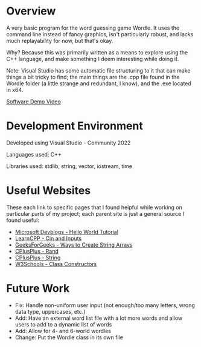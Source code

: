 # Overview

A very basic program for the word guessing game Wordle. It uses the command line instead of fancy graphics, isn't particularly robust, and lacks much replayability for now, but that's okay.

Why? Because this was primarily written as a means to explore using the C++ language, and make something I deem interesting while doing it.

Note: Visual Studio has some automatic file structuring to it that can make things a bit tricky to find; the main things are the .cpp file found in the Wordle folder (a little strange and redundant, I know), and the .exe located in x64.

[Software Demo Video](https://youtu.be/0lg0hQb3htg)

# Development Environment

Developed using Visual Studio - Community 2022

Languages used: C++

Libraries used: stdlib, string, vector, iostream, time

# Useful Websites

These each link to specific pages that I found helpful while working on particular parts of my project; each parent site is just a general source I found useful:
* [Microsoft Devblogs - Hello World Tutorial](https://devblogs.microsoft.com/cppblog/cpp-tutorial-hello-world/)
* [LearnCPP - Cin and Inputs](https://www.learncpp.com/cpp-tutorial/stdcin-and-handling-invalid-input/)
* [GeeksForGeeks - Ways to Create String Arrays](https://www.geeksforgeeks.org/array-strings-c-3-different-ways-create/)
* [CPlusPlus - Rand](https://www.cplusplus.com/reference/cstdlib/rand/)
* [CPlusPlus - String](https://www.cplusplus.com/reference/string/string/)
* [W3Schools - Class Constructors](https://www.w3schools.com/cpp/cpp_constructors.asp)

# Future Work

* Fix: Handle non-uniform user input (not enough/too many letters, wrong data type, uppercases, etc.)
* Add: Have an external word list file with a lot more words and allow users to add to a dynamic list of words
* Add: Allow for 4- and 6-world wordles
* Change: Put the Wordle class in its own file